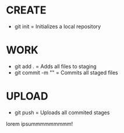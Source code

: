 # CREATE

- git init = Initializes a local repository

# WORK

- git add . = Adds all files to staging
- git commit -m "<message>" = Commits all staged files

# UPLOAD

- git push = Uploads all commited stages

lorem ipsummmmmmmmm!
